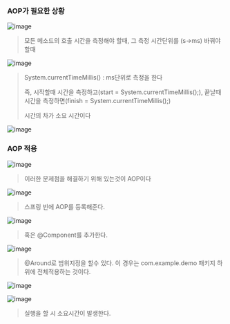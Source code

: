 
### AOP가 필요한 상황

![image](https://user-images.githubusercontent.com/114403546/202633395-62516a19-5b5f-4a8e-affd-c47a8d453142.png)

>모든 메소드의 호출 시간을 측정해야 할때, 그 측정 시간단위를 (s->ms) 바꿔야 할때

![image](https://user-images.githubusercontent.com/114403546/202634030-aa329e7f-27c7-4dc7-822e-92e06c57eaa4.png)

>System.currentTimeMillis() : ms단위로 측정을 한다
>
>즉, 시작할때 시간을 측정하고(start = System.currentTimeMillis();), 끝날때 시간을 측정하면(finish = System.currentTimeMillis();)
>
>시간의 차가 소요 시간이다

![image](https://user-images.githubusercontent.com/114403546/202637083-c2b11c54-03b2-4c3a-b0fb-3350470e68c1.png)

### AOP 적용

![image](https://user-images.githubusercontent.com/114403546/202906887-23c22878-3440-443a-aadf-458dddd75b78.png)

>이러한 문제점을 해결하기 위해 있는것이 AOP이다

![image](https://user-images.githubusercontent.com/114403546/202907390-c16f9e32-1350-4738-a0b2-f371c44b164a.png)

>스프링 빈에 AOP를 등록해준다.

![image](https://user-images.githubusercontent.com/114403546/202907524-856111db-97f6-4331-b860-a99cf1675ce6.png)

>혹은 @Component를 추가한다.

![image](https://user-images.githubusercontent.com/114403546/202907681-bdaa598b-84e3-4f12-9797-510a15b54069.png)

>@Around로 범위지정을 할수 있다. 이 경우는 com.example.demo 패키지 하위에 전체적용하는 것이다.

![image](https://user-images.githubusercontent.com/114403546/202908021-7091ed8b-f864-4b10-a92f-39dce49e83a8.png)

![image](https://user-images.githubusercontent.com/114403546/202907725-504a27bd-43cc-4876-aee9-e8cc47b2e4f1.png)

>실행을 할 시 소요시간이 발생한다.
